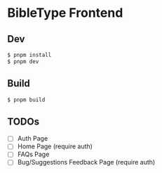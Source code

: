 # BibleType Frontend

## Dev

```bash
$ pnpm install
$ pnpm dev
```

## Build

```bash
$ pnpm build
```

## TODOs

- [ ] Auth Page
- [ ] Home Page (require auth)
- [ ] FAQs Page
- [ ] Bug/Suggestions Feedback Page (require auth)
